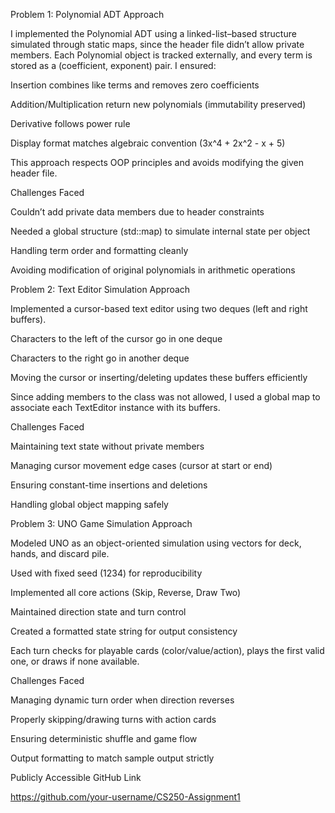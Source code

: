 Problem 1: Polynomial ADT
Approach

I implemented the Polynomial ADT using a linked-list–based structure simulated through static maps, since the header file didn’t allow private members.
Each Polynomial object is tracked externally, and every term is stored as a (coefficient, exponent) pair.
I ensured:

Insertion combines like terms and removes zero coefficients

Addition/Multiplication return new polynomials (immutability preserved)

Derivative follows power rule

Display format matches algebraic convention (3x^4 + 2x^2 - x + 5)

This approach respects OOP principles and avoids modifying the given header file.

Challenges Faced

Couldn’t add private data members due to header constraints

Needed a global structure (std::map) to simulate internal state per object

Handling term order and formatting cleanly

Avoiding modification of original polynomials in arithmetic operations

Problem 2: Text Editor Simulation
Approach

Implemented a cursor-based text editor using two deques (left and right buffers).

Characters to the left of the cursor go in one deque

Characters to the right go in another deque

Moving the cursor or inserting/deleting updates these buffers efficiently

Since adding members to the class was not allowed, I used a global map to associate each TextEditor instance with its buffers.

Challenges Faced

Maintaining text state without private members

Managing cursor movement edge cases (cursor at start or end)

Ensuring constant-time insertions and deletions

Handling global object mapping safely

Problem 3: UNO Game Simulation
Approach

Modeled UNO as an object-oriented simulation using vectors for deck, hands, and discard pile.

Used <random> with fixed seed (1234) for reproducibility

Implemented all core actions (Skip, Reverse, Draw Two)

Maintained direction state and turn control

Created a formatted state string for output consistency

Each turn checks for playable cards (color/value/action), plays the first valid one, or draws if none available.

Challenges Faced

Managing dynamic turn order when direction reverses

Properly skipping/drawing turns with action cards

Ensuring deterministic shuffle and game flow

Output formatting to match sample output strictly

Publicly Accessible GitHub Link

https://github.com/your-username/CS250-Assignment1
